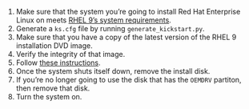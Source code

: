1. Make sure that the system you’re going to install Red Hat Enterprise
Linux on meets [RHEL 9’s system requirements](https://access.redhat.com/documentation/en-us/red_hat_enterprise_linux/9/html-single/performing_a_standard_rhel_9_installation/index#system-requirements-reference_installing-RHEL).
2. Generate a `ks.cfg` file by running `generate_kickstart.py`.
3. Make sure that you have a copy of the latest version of the RHEL 9
installation DVD image.
4. Verify the integrity of that image.
5. Follow [these instructions](https://access.redhat.com/documentation/en-us/red_hat_enterprise_linux/9/html/performing_an_advanced_rhel_9_installation/starting-kickstart-installations_installing-rhel-as-an-experienced-user#starting-a-kickstart-installation-automatically-using-a-local-volume_starting-kickstart-installations).
6. Once the system shuts itself down, remove the install disk.
7. If you’re no longer going to use the disk that has the `OEMDRV` partiton, then remove that disk.
8. Turn the system on.
